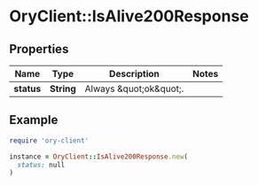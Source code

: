 # OryClient::IsAlive200Response

## Properties

| Name | Type | Description | Notes |
| ---- | ---- | ----------- | ----- |
| **status** | **String** | Always \&quot;ok\&quot;. |  |

## Example

```ruby
require 'ory-client'

instance = OryClient::IsAlive200Response.new(
  status: null
)
```

